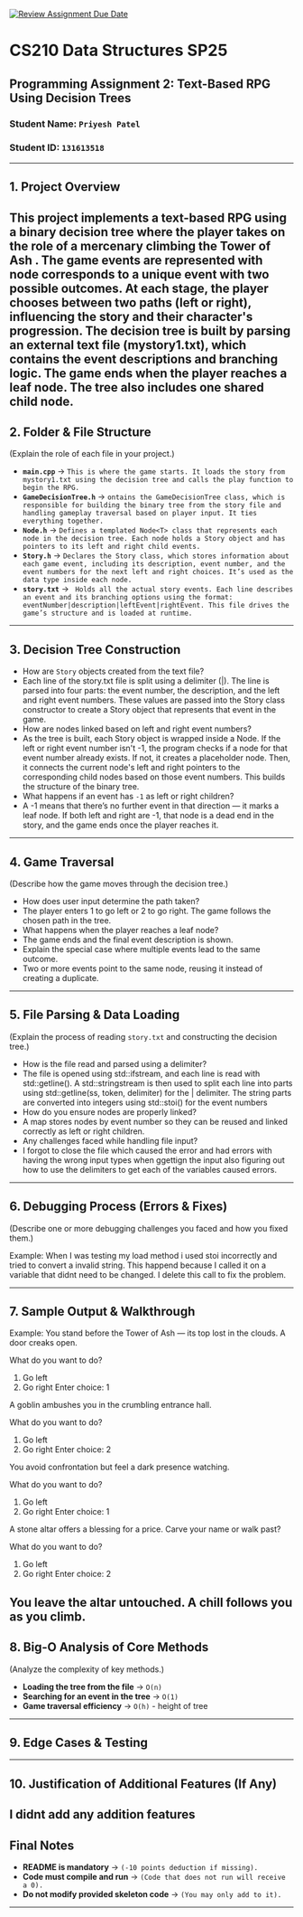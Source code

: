 [![Review Assignment Due Date](https://classroom.github.com/assets/deadline-readme-button-22041afd0340ce965d47ae6ef1cefeee28c7c493a6346c4f15d667ab976d596c.svg)](https://classroom.github.com/a/jIKk4bke)
# CS210 Data Structures SP25
## Programming Assignment 2: Text-Based RPG Using Decision Trees

### **Student Name:** `Priyesh Patel`  
### **Student ID:** `131613518`  

---

## **1. Project Overview**
This project implements a text-based RPG using a binary decision tree where the player takes on the role of a mercenary climbing the Tower of Ash . The game events are represented with node corresponds to a unique event with two possible outcomes. At each stage, the player chooses between two paths (left or right), influencing the story and their character's progression. The decision tree is built by parsing an external text file (mystory1.txt), which contains the event descriptions and branching logic. The game ends when the player reaches a leaf node. The tree also includes one shared child node.
---

## **2. Folder & File Structure**
(Explain the role of each file in your project.)

- **`main.cpp`** → `This is where the game starts. It loads the story from mystory1.txt using the decision tree and calls the play function to begin the RPG.`  
- **`GameDecisionTree.h`** → `ontains the GameDecisionTree class, which is responsible for building the binary tree from the story file and handling gameplay traversal based on player input. It ties everything together.`  
- **`Node.h`** → `Defines a templated Node<T> class that represents each node in the decision tree. Each node holds a Story object and has pointers to its left and right child events.`  
- **`Story.h`** → `Declares the Story class, which stores information about each game event, including its description, event number, and the event numbers for the next left and right choices. It’s used as the data type inside each node.`  
- **`story.txt`** → ` Holds all the actual story events. Each line describes an event and its branching options using the format: eventNumber|description|leftEvent|rightEvent. This file drives the game’s structure and is loaded at runtime.`  

---

## **3. Decision Tree Construction**

- How are `Story` objects created from the text file?  
- Each line of the story.txt file is split using a delimiter (|). The line is parsed into four parts: the event number, the description, and the left and right event numbers. These values are passed into the Story class constructor to create a Story object that represents that event in the game.
- How are nodes linked based on left and right event numbers?  
- As the tree is built, each Story object is wrapped inside a Node<Story>. If the left or right event number isn't -1, the program checks if a node for that event number already exists. If not, it creates a placeholder node. Then, it connects the current node's left and right pointers to the corresponding child nodes based on those event numbers. This builds the structure of the binary tree.
- What happens if an event has `-1` as left or right children?  
- A -1 means that there’s no further event in that direction — it marks a leaf node. If both left and right are -1, that node is a dead end in the story, and the game ends once the player reaches it.

---

## **4. Game Traversal**
(Describe how the game moves through the decision tree.)

- How does user input determine the path taken?  
- The player enters 1 to go left or 2 to go right. The game follows the chosen path in the tree.
- What happens when the player reaches a leaf node?  
-  The game ends and the final event description is shown.
- Explain the special case where multiple events lead to the same outcome.  
- Two or more events point to the same node, reusing it instead of creating a duplicate.

---

## **5. File Parsing & Data Loading**
(Explain the process of reading `story.txt` and constructing the decision tree.)

- How is the file read and parsed using a delimiter?  
- The file is opened using std::ifstream, and each line is read with std::getline(). A std::stringstream is then used to split each line into parts using std::getline(ss, token, delimiter) for the | delimiter. The string parts are converted into integers using std::stoi() for the event numbers
- How do you ensure nodes are properly linked?  
- A map stores nodes by event number so they can be reused and linked correctly as left or right children.
- Any challenges faced while handling file input?  
- I forgot to close the file which caused the error and had errors with having the wrong input types when ggettign the input also figuring out how to use the delimiters to get each of the variables caused errors.

---

## **6. Debugging Process (Errors & Fixes)**
(Describe one or more debugging challenges you faced and how you fixed them.)

Example:
When I was testing my  load method i used stoi incorrectly and tried to convert a invalid string. This happend because I called it on a variable that didnt need to be changed. I delete this call to fix the problem. 

---

## **7. Sample Output & Walkthrough**
Example:
You stand before the Tower of Ash — its top lost in the clouds. A door creaks open.

What do you want to do?
1. Go left
2. Go right
   Enter choice: 1

A goblin ambushes you in the crumbling entrance hall.

What do you want to do?
1. Go left
2. Go right
   Enter choice: 2

You avoid confrontation but feel a dark presence watching.

What do you want to do?
1. Go left
2. Go right
   Enter choice: 1

A stone altar offers a blessing for a price. Carve your name or walk past?

What do you want to do?
1. Go left
2. Go right
   Enter choice: 2

You leave the altar untouched. A chill follows you as you climb.
---

## **8. Big-O Analysis of Core Methods**
(Analyze the complexity of key methods.)

- **Loading the tree from the file** → `O(n)`  
- **Searching for an event in the tree** → `O(1)`  
- **Game traversal efficiency** → `O(h)` - height of tree  

---

## **9. Edge Cases & Testing**

---

## **10. Justification of Additional Features (If Any)**
I didnt add any addition features
---

## **Final Notes**
- **README is mandatory** → `(-10 points deduction if missing).`  
- **Code must compile and run** → `(Code that does not run will receive a 0).`  
- **Do not modify provided skeleton code** → `(You may only add to it).`  

---

